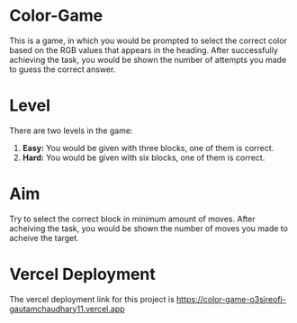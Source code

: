 # Color-Game
This is a game, in which you would be prompted to select the correct color based on the RGB values that appears in the heading. After successfully achieving the task, you would be shown the number of attempts you made to guess the correct answer.</br>
# <b>Level</b></br>
There are two levels in the game:
  1. <b>Easy:</b> You would be given with three blocks, one of them is correct.</br>
  2. <b>Hard:</b> You would be given with six blocks, one of them is correct.</br>
# Aim
Try to select the correct block in minimum amount of moves. After acheiving the task, you would be shown the number of moves you made to acheive the target.
# Vercel Deployment
The vercel deployment link for this project is https://color-game-o3sjreofj-gautamchaudhary11.vercel.app
